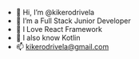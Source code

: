 - 👋 Hi, I’m @kikerodrivela
- 👀 I’m a Full Stack Junior Developer
- 🌱 I Love React Framework
- 💞️ I also know Kotlin
- 📫 kikerodrivela@gmail.com
<!---
kikerodrivela/kikerodrivela is a ✨ special ✨ repository because its `README.md` (this file) appears on your GitHub profile.
You can click the Preview link to take a look at your changes.
--->
